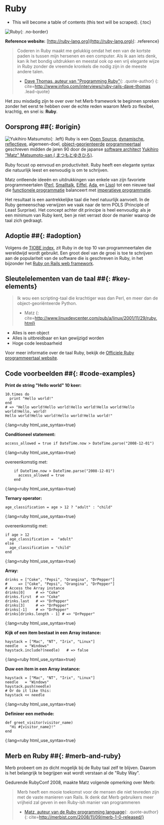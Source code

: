 # Ruby

* This will become a table of contents (this text will be scraped).
{:toc}

![Ruby](/images/ruby-header.gif){: .no-border}

**Reference website:** [http://ruby-lang.org](http://ruby-lang.org){: .reference}

> Coderen in Ruby maakt me gelukkig omdat het een van de kortste paden is tussen mijn hersenen en een computer. Als ik aan iets denk, kan ik het bondig uitdrukken en meestal ook op een vrij elegante wijze in Ruby zonder de vreemde kronkels die nodig zijn in de meeste andere talen.
> - [Dave Thomas, auteur van "Programming Ruby"](http://pragdave.pragprog.com/){: .quote-author}
{: cite=http://www.infoq.com/interviews/ruby-rails-dave-thomas .lead-quote}

Het zou misdadig zijn te over over het Merb framework te beginnen spreken zonder het eerst te hebben over de echte reden waarom Merb zo flexibel, krachtig, en snel is: **Ruby**.

## Oorsprong ##{: #origin}
![Yukihiro Matsumoto](/images/Yukihiro_Matsumoto.jpg){: .left}
Ruby is een [Open Source](http://en.wikipedia.org/wiki/Open_Source), [dynamische](http://en.wikipedia.org/wiki/Dynamic), [reflectieve](http://en.wikipedia.org/wiki/Reflection_%28computer_science%29), algemeen-doel, [object-georienteerde](http://en.wikipedia.org/wiki/Object-oriented_programming) [programmeertaal](http://en.wikipedia.org/wiki/Programming_language) geschreven midden de jaren 90 door de japanse [software architect](http://en.wikipedia.org/wiki/Software_architect) [Yukihiro "Matz" Matsumoto-san ( まつもとゆきひろ)](http://en.wikipedia.org/wiki/Yukihiro_Matsumoto).

Ruby focust op eenvoud en productiviteit. Ruby heeft een elegante syntax die natuurlijk leest en eenvoudig is om te schrijven.

Matz ontleende ideeën en uitdrukkingen van enkele van zijn favoriete programmeertalen ([Perl](http://en.wikipedia.org/wiki/Perl), [Smalltalk](http://en.wikipedia.org/wiki/Smalltalk), [Eiffel](http://en.wikipedia.org/wiki/Eiffel_%28programming_language%29), [Ada](http://en.wikipedia.org/wiki/Ada_%28programming_language%29), en [Lisp](http://en.wikipedia.org/wiki/Lisp_%28programming_language%29)) tot een nieuwe taal die [functionele programmatie](http://en.wikipedia.org/wiki/Functional_programming) balanceert met [imperatieve programmatie](http://en.wikipedia.org/wiki/Imperative_programming).

Het resultaat is een aantrekkelijke taal die heel natuurlijk aanvoelt. In de Ruby gemeenschap verwijzen we vaak naar de term POLS (Principle of Least Surprise). Het concept achter dit principe is heel eenvoudig: als je een minimum van Ruby kent, ben je niet verrast door de manier waarop de taal zich gedraagt.

## Adoptie ##{: #adoption}
Volgens de [TIOBE index](http://www.tiobe.com/index.php/content/paperinfo/tpci/index.html), zit Ruby in de top 10 van programmeertalen die wereldwijd wordt gebruikt. Een groot deel van de groei is toe te schrijven aan de populariteit van de software die is geschreven in Ruby, in het bijzonder het [Ruby on Rails web framework](http://rubyonrails.org).

## Sleutelelementen van de taal ##{: #key-elements}

> Ik wou een scripting-taal die krachtiger was dan Perl, en meer dan de object-georiënteerde Python.
> - Matz
{: cite=http://www.linuxdevcenter.com/pub/a/linux/2001/11/29/ruby.html}

* Alles is een object
* Alles is uitbreidbaar en kan gewijzigd worden
* Hoge code leesbaarheid

Voor meer informatie over de taal Ruby, bekijk de [Officiele Ruby programmeertaal website](http://www.ruby-lang.org/en/about).

## Code voorbeelden ##{: #code-examples}

**Print de string "Hello world" 10 keer:**

    10.times do
      print "Hello world!"
    end
    # => "Hello world!Hello world!Hello world!Hello world!Hello world!Hello, world!
    Hello world!Hello world!Hello world!Hello world!"
{:lang=ruby html_use_syntax=true}

**Conditioneel statement:**

	access_allowed = true if DateTime.now > DateTime.parse("2008-12-01")
{:lang=ruby html_use_syntax=true}

overeenkomstig met:

		if DateTime.now > DateTime.parse("2008-12-01")
		  access_allowed = true 
		end
{:lang=ruby html_use_syntax=true}

**Ternary operator:**

    age_classification = age > 12 ? "adult" : "child"
{:lang=ruby html_use_syntax=true}

overeenkomstig met:

    if age > 12
      age_classification =  "adult"
    else
      age_classification = "child"
    end
{:lang=ruby html_use_syntax=true}

**Array:**

	drinks = ["Coke", "Pepsi", "Orangina", "DrPepper"]
	#     => ["Coke", "Pepsi", "Orangina", "DrPepper"]
	# Access the Array instance
	drinks[0]     # => "Coke"
	drinks.first  # => "Coke"
	drinks.last   # => "DrPepper"
	drinks[3]     # => "DrPepper"
	drinks[-1]    # => "DrPepper"
	drinks[drinks.length - 1] # => "DrPepper"
{:lang=ruby html_use_syntax=true}


**Kijk of een item bestaat in een Array instance:**

	haystack = ["Mac", "NT", "Irix", "Linux"]
	needle   = "Windows"
	haystack.include?(needle)	# => false
{:lang=ruby html_use_syntax=true}

**Duw een item in een Array instance:**

	haystack = ["Mac", "NT", "Irix", "Linux"]
	needle   = "Windows"
	haystack.push(needle)
	# Or do it like this:
	haystack << needle
{:lang=ruby html_use_syntax=true}

**Definieer een methode:**

    def greet_visitor(visitor_name)
      "Hi #{visitor_name}!"
    end
{:lang=ruby html_use_syntax=true}

## Merb en Ruby ##{: #merb-and-ruby}

Merb probeert om zo dicht mogelijk bij de Ruby taal zelf te blijven. Daarom is het belangrijk te begrijpen wat wordt verstaan al de "Ruby Way".

Gedurende RubyConf 2008, maakte Matz volgende opmerking over Merb:

> Merb heeft een mooie toekomst voor de mensen die niet tevreden zijn met de vaste manieren van Rails.  Ik denk dat Merb gebruikers meer vrijheid zal geven in een Ruby-ish manier van programmeren
> - [Matz, auteur van de Ruby programming language](http://ruby-lang.org/){: .quote-author}
{: cite=http://merbist.com/2008/11/09/merb-1-0-released/}
